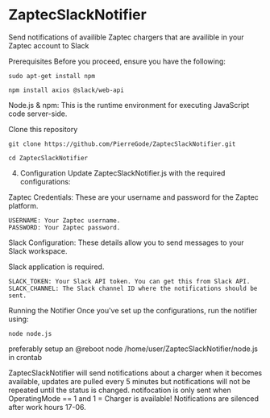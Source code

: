 # ZaptecSlackNotifier
Send notifications of availible Zaptec chargers that are availible in your Zaptec account to Slack

Prerequisites
Before you proceed, ensure you have the following:
```
sudo apt-get install npm
```
```
npm install axios @slack/web-api
```
Node.js & npm: This is the runtime environment for executing JavaScript code server-side.

Clone this repository
```
git clone https://github.com/PierreGode/ZaptecSlackNotifier.git
```
```
cd ZaptecSlackNotifier
```
4. Configuration
Update ZaptecSlackNotifier.js with the required configurations:

Zaptec Credentials: These are your username and password for the Zaptec platform.
```
USERNAME: Your Zaptec username.
PASSWORD: Your Zaptec password.
```
Slack Configuration: These details allow you to send messages to your Slack workspace.

Slack application is required.
```
SLACK_TOKEN: Your Slack API token. You can get this from Slack API.
SLACK_CHANNEL: The Slack channel ID where the notifications should be sent.
```

Running the Notifier
Once you've set up the configurations, run the notifier using:
```
node node.js
```
preferably setup an @reboot node /home/user/ZaptecSlackNotifier/node.js in crontab

ZaptecSlackNotifier will send notifications about a charger when it becomes available, updates are pulled every 5 minutes but notifications will not be repeated until the status is changed.
notifocation is only sent when OperatingMode == 1 and 1 = Charger is available!
Notifications are silenced after work hours 17-06.



